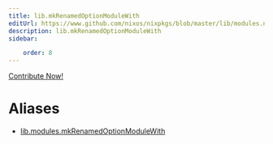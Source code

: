 ```yaml
---
title: lib.mkRenamedOptionModuleWith
editUrl: https://www.github.com/nixos/nixpkgs/blob/master/lib/modules.nix#L1143C31
description: lib.mkRenamedOptionModuleWith
sidebar:

    order: 8
---
```


<a href="https://www.github.com/nixos/nixpkgs/blob/master/lib/modules.nix#L1143C31">Contribute Now!</a>


# Aliases

- [lib.modules.mkRenamedOptionModuleWith](reference/lib/modules/lib-modules-mkRenamedOptionModuleWith)


